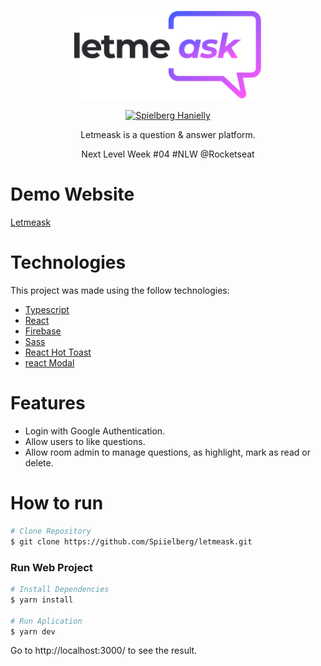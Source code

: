<p align="center">
   <img src="./src/assets/images/logo.svg" alt="Letmeask" width="300" />
</p>

<p align="center">
   <a href="https://www.linkedin.com/in/spiielberg">
      <img alt="Spielberg Hanielly" src="https://img.shields.io/badge/-Spielberg-0A66C2?style=flat&logo=Linkedin&logoColor=white" />
   </a>
</p>

<p align="center">
  Letmeask is a question & answer platform.
</p>

<p align="center">
  Next Level Week #04 #NLW @Rocketseat
</p>

# Demo Website
[Letmeask](https://letmeask-spielberg.vercel.app)

# Technologies
This project was made using the follow technologies:

* [Typescript](https://www.typescriptlang.org)
* [React](https://reactjs.org)
* [Firebase](https://firebase.google.com)
* [Sass](https://sass-lang.com)
* [React Hot Toast](https://react-hot-toast.com)
* [react Modal](https://www.npmjs.com/package/react-modal)

# Features

* Login with Google Authentication.
* Allow users to like questions.
* Allow room admin to manage questions, as highlight, mark as read or delete.

#  How to run
```bash
# Clone Repository
$ git clone https://github.com/Spiielberg/letmeask.git
```

### Run Web Project

```bash
# Install Dependencies
$ yarn install

# Run Aplication
$ yarn dev
```
Go to http://localhost:3000/ to see the result.
